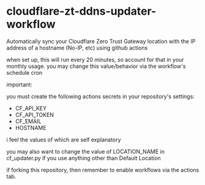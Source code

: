 # cloudflare-zt-ddns-updater-workflow
Automatically sync your Cloudflare Zero Trust Gateway location with the IP address of a hostname (No-IP, etc) using github actions

when set up, this will run every 20 minutes, so account for that in your monthly usage. you may change this value/behavior via the workflow's schedule cron

important:

you must create the following actions secrets in your repository's settings:

- CF_API_KEY
- CF_API_TOKEN
- CF_EMAIL
- HOSTNAME

i feel the values of which are self explanatory

you may also want to change the value of LOCATION_NAME in cf_updater.py if you use anything other than Default Location

if forking this repository, then remember to enable workflows via the actions tab.
